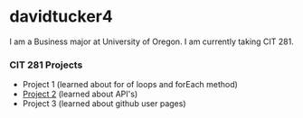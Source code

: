# davidtucker4

I am a Business major at University of Oregon. I am currently taking CIT 281.

### CIT 281 Projects
- Project 1 (learned about for of loops and forEach method)
- [Project 2](https://github.com/UO-CIT/project-2-davidtucker4) (learned about API's)
- Project 3 (learned about github user pages)
